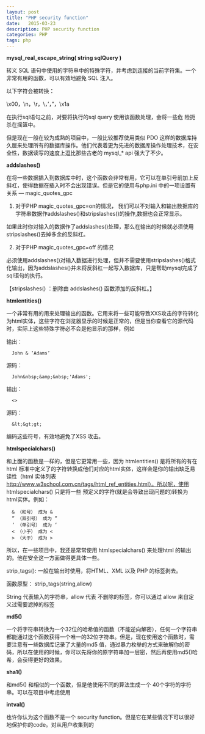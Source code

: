 ```yaml
---
layout: post
title: "PHP security function"
date:   2015-03-23
description: PHP security function
categories: PHP
tags: php
---
```


**mysql_real_escape_string( string sqlQuery )**

转义 SQL 语句中使用的字符串中的特殊字符，并考虑到连接的当前字符集。一个非常有用的函数，可以有效地避免 SQL 注入。

以下字符会被转换：

\x00，\n，\r，\，’，”，\x1a

在执行sql语句之前，对要将执行的sql query 使用该函数处理，会将一些危 险扼杀在摇篮中。

但是现在一般在较为成熟的项目中，一般比较推荐使用类似 PDO 这样的数据库持久层来处理所有的数据库操作。他们代表着更为先进的数据库操作处理技术，在安全性，数据读写的速度上逗比那些古老的 mysql_* api 强大了不少。

**addslashes()**

  在将一些数据插入到数据库中时，这个函数会非常有用，它可以在单引号前加上反斜杠，使得数据在插入时不会出现错误。但是它的使用与php.ini 中的一项设置有关系 — magic_quotes_gpc

  1. 对于PHP magic_quotes_gpc=on的情况， 我们可以不对输入和输出数据库的字符串数据作addslashes()和stripslashes()的操作,数据也会正常显示。

  如果此时你对输入的数据作了addslashes()处理，那么在输出的时候就必须使用stripslashes()去掉多余的反斜杠。

  2. 对于PHP magic_quotes_gpc=off 的情况

  必须使用addslashes()对输入数据进行处理，但并不需要使用stripslashes()格式化输出，因为addslashes()并未将反斜杠一起写入数据库，只是帮助mysql完成了sql语句的执行。

  【stripslashes() ：删除由 addslashes() 函数添加的反斜杠。】
  

**htmlentities()**

  一个非常有用的用来处理输出的函数。它用来将一些可能导致XXS攻击的字符转化为html实体，这些字符在浏览器显示的时候是正常的，但是当你查看它的源代码时，实际上这些特殊字符必不会是他显示的那样，例如

  输出：

```
  John & ‘Adams’
```
  源码：

```
  John&nbsp;&amp;&nbsp;'Adams';
```
  输出：

```
  <>
```
  源码：

```
  &lt;&gt;gt;
```

  编码这些符号，有效地避免了XSS 攻击。
  

**htmlspecialchars()**

和上面的函数是一样的，但是它更常用一些，因为 htmlentities() 是将所有的有在html 标准中定义了的字符转换成他们对应的html实体，这样会是你的输出缺乏易读性（html 实体列表 http://www.w3school.com.cn/tags/html_ref_entities.html）。所以呢，使用 htmlspecialchars() 只是将一些 预定义的字符(就是会导致出现问题的)转换为html实体。例如：

```
  & （和号） 成为 &
  ” （双引号） 成为 ”
  ‘ （单引号） 成为 ‘
  < （小于） 成为 <
  > （大于） 成为 >
```

  所以，在一些项目中，我还是常常使用 htmlspecialchars() 来处理html 的输出的。他在安全这一方面做得更具体一些。

  strip_tags(): 一般在输出时使用，将HTML、XML 以及 PHP 的标签剥去。

  函数原型： strip_tags(string,allow)

  String 代表输入的字符串，allow 代表 不删除的标签，你可以通过 allow 来自定义过需要滤掉的标签
  

**md5()**

  一个将字符串转换为一个32位的哈希值的函数（不能逆向解密），任何一个字符串都能通过这个函数获得一个唯一的32位字符串。但是，现在使用这个函数时，需要注意有一些数据库记录了大量的md5 值，通过暴力枚举的方式来破解你的密码，所以在使用的时候，你可以先将你的原字符串加一层密，然后再使用md5()哈希，会获得更好的效果。

**sha1()**

  和md5() 和相似的一个函数，但是他使用不同的算法生成一个 40个字符的字符串。可以在项目中考虑使用

**intval()**

  也许你认为这个函数不是一个 security function。但是它在某些情况下可以很好地保护你的code。对从用户收集到的
